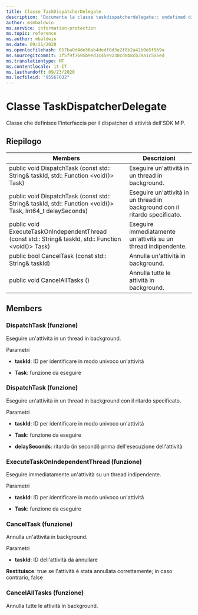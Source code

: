 ```yaml
---
title: Classe TaskDispatcherDelegate
description: 'Documenta la classe taskdispatcherdelegate:: undefined di Microsoft Information Protection (MIP) SDK.'
author: msmbaldwin
ms.service: information-protection
ms.topic: reference
ms.author: mbaldwin
ms.date: 09/21/2020
ms.openlocfilehash: 057ba0d4de58ab4dedf8d3e2f8b2a42b0e5f969a
ms.sourcegitcommit: 3f5f9f7695b9ed3c45e9230cd8b8cb39a1c5a5ed
ms.translationtype: MT
ms.contentlocale: it-IT
ms.lasthandoff: 09/23/2020
ms.locfileid: "95567032"
---
```

# <a name="class-taskdispatcherdelegate"></a>Classe TaskDispatcherDelegate 
Classe che definisce l'interfaccia per il dispatcher di attività dell'SDK MIP.
  
## <a name="summary"></a>Riepilogo
 Members                        | Descrizioni                                
--------------------------------|---------------------------------------------
public void DispatchTask (const std:: String& taskId, std:: Function \<void()\> Task)  |  Eseguire un'attività in un thread in background.
public void DispatchTask (const std:: String& taskId, std:: Function \<void()\> Task, Int64_t delaySeconds)  |  Eseguire un'attività in un thread in background con il ritardo specificato.
public void ExecuteTaskOnIndependentThread (const std:: String& taskId, std:: Function \<void()\> Task)  |  Eseguire immediatamente un'attività su un thread indipendente.
public bool CancelTask (const std:: String& taskId)  |  Annulla un'attività in background.
public void CancelAllTasks ()  |  Annulla tutte le attività in background.
  
## <a name="members"></a>Members
  
### <a name="dispatchtask-function"></a>DispatchTask (funzione)
Eseguire un'attività in un thread in background.

Parametri  
* **taskId**: ID per identificare in modo univoco un'attività 


* **Task**: funzione da eseguire


  
### <a name="dispatchtask-function"></a>DispatchTask (funzione)
Eseguire un'attività in un thread in background con il ritardo specificato.

Parametri  
* **taskId**: ID per identificare in modo univoco un'attività 


* **Task**: funzione da eseguire 


* **delaySeconds**: ritardo (in secondi) prima dell'esecuzione dell'attività


  
### <a name="executetaskonindependentthread-function"></a>ExecuteTaskOnIndependentThread (funzione)
Eseguire immediatamente un'attività su un thread indipendente.

Parametri  
* **taskId**: ID per identificare in modo univoco un'attività 


* **Task**: funzione da eseguire


  
### <a name="canceltask-function"></a>CancelTask (funzione)
Annulla un'attività in background.

Parametri  
* **taskId**: ID dell'attività da annullare



  
**Restituisce**: true se l'attività è stata annullata correttamente; in caso contrario, false
  
### <a name="cancelalltasks-function"></a>CancelAllTasks (funzione)
Annulla tutte le attività in background.
